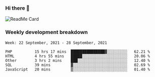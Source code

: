 ### Hi there 👋

<!--
**itzcy/itzcy** is a ✨ _special_ ✨ repository because its `README.md` (this file) appears on your GitHub profile.

Here are some ideas to get you started:

- 🔭 I’m currently working on ...
- 🌱 I’m currently learning ...
- 👯 I’m looking to collaborate on ...
- 🤔 I’m looking for help with ...
- 💬 Ask me about ...
- 📫 How to reach me: ...
- 😄 Pronouns: ...
- ⚡ Fun fact: ...
-->
![ReadMe Card](https://github-readme-stats.vercel.app/api?username=itzcy&show_icons=true&title_color=2d3198&icon_color=797cb8&text_color=24292e&bg_color=f6f8fa)

### Weekly development breakdown
<!--START_SECTION:waka-->
```text
Week: 22 September, 2021 - 28 September, 2021

PHP          15 hrs 17 mins  ███████████████▓░░░░░░░░░   62.21 % 
HTML         4 hrs 55 mins   █████░░░░░░░░░░░░░░░░░░░░   20.06 % 
Other        3 hrs 2 mins    ███░░░░░░░░░░░░░░░░░░░░░░   12.40 % 
SQL          39 mins         ▓░░░░░░░░░░░░░░░░░░░░░░░░   02.69 % 
JavaScript   20 mins         ▒░░░░░░░░░░░░░░░░░░░░░░░░   01.40 % 
```
<!--END_SECTION:waka-->
